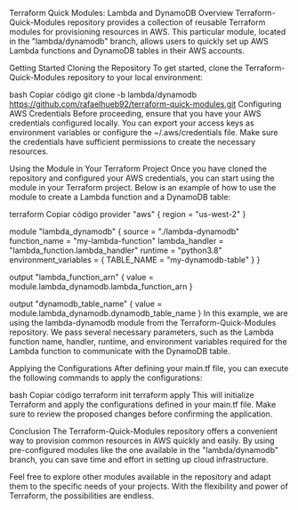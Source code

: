 Terraform Quick Modules: Lambda and DynamoDB
Overview
Terraform-Quick-Modules repository provides a collection of reusable Terraform modules for provisioning resources in AWS. This particular module, located in the "lambda/dynamodb" branch, allows users to quickly set up AWS Lambda functions and DynamoDB tables in their AWS accounts.

Getting Started
Cloning the Repository
To get started, clone the Terraform-Quick-Modules repository to your local environment:

bash
Copiar código
git clone -b lambda/dynamodb https://github.com/rafaelhueb92/terraform-quick-modules.git
Configuring AWS Credentials
Before proceeding, ensure that you have your AWS credentials configured locally. You can export your access keys as environment variables or configure the ~/.aws/credentials file. Make sure the credentials have sufficient permissions to create the necessary resources.

Using the Module in Your Terraform Project
Once you have cloned the repository and configured your AWS credentials, you can start using the module in your Terraform project. Below is an example of how to use the module to create a Lambda function and a DynamoDB table:

terraform
Copiar código
provider "aws" {
  region = "us-west-2"
}

module "lambda_dynamodb" {
  source              = "./lambda-dynamodb"
  function_name       = "my-lambda-function"
  lambda_handler      = "lambda_function.lambda_handler"
  runtime             = "python3.8"
  environment_variables = {
    TABLE_NAME = "my-dynamodb-table"
  }
}

output "lambda_function_arn" {
  value = module.lambda_dynamodb.lambda_function_arn
}

output "dynamodb_table_name" {
  value = module.lambda_dynamodb.dynamodb_table_name
}
In this example, we are using the lambda-dynamodb module from the Terraform-Quick-Modules repository. We pass several necessary parameters, such as the Lambda function name, handler, runtime, and environment variables required for the Lambda function to communicate with the DynamoDB table.

Applying the Configurations
After defining your main.tf file, you can execute the following commands to apply the configurations:

bash
Copiar código
terraform init
terraform apply
This will initialize Terraform and apply the configurations defined in your main.tf file. Make sure to review the proposed changes before confirming the application.

Conclusion
The Terraform-Quick-Modules repository offers a convenient way to provision common resources in AWS quickly and easily. By using pre-configured modules like the one available in the "lambda/dynamodb" branch, you can save time and effort in setting up cloud infrastructure.

Feel free to explore other modules available in the repository and adapt them to the specific needs of your projects. With the flexibility and power of Terraform, the possibilities are endless.
